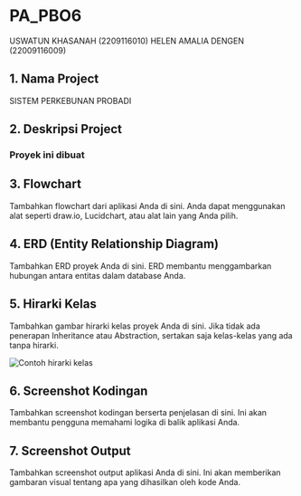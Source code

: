 # PA_PBO6
USWATUN KHASANAH (2209116010)
HELEN AMALIA DENGEN (22009116009)


## 1. Nama Project

SISTEM PERKEBUNAN PROBADI

## 2. Deskripsi Project

### Proyek ini dibuat

## 3. Flowchart

Tambahkan flowchart dari aplikasi Anda di sini. Anda dapat menggunakan alat seperti draw.io, Lucidchart, atau alat lain yang Anda pilih.

## 4. ERD (Entity Relationship Diagram)

Tambahkan ERD proyek Anda di sini. ERD membantu menggambarkan hubungan antara entitas dalam database Anda.

## 5. Hirarki Kelas

Tambahkan gambar hirarki kelas proyek Anda di sini. Jika tidak ada penerapan Inheritance atau Abstraction, sertakan saja kelas-kelas yang ada tanpa hirarki.

![Contoh hirarki kelas](link_gambar_anda_di_sini)

## 6. Screenshot Kodingan

Tambahkan screenshot kodingan berserta penjelasan di sini. Ini akan membantu pengguna memahami logika di balik aplikasi Anda.

## 7. Screenshot Output

Tambahkan screenshot output aplikasi Anda di sini. Ini akan memberikan gambaran visual tentang apa yang dihasilkan oleh kode Anda.
